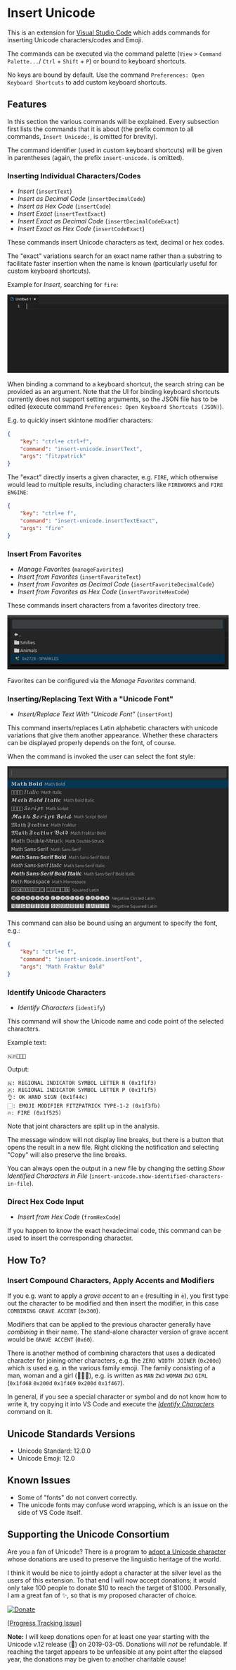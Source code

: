 # Insert Unicode

This is an extension for [Visual Studio Code](https://code.visualstudio.com/) which adds commands for inserting Unicode characters/codes and Emoji.

The commands can be executed via the command palette (`View` > `Command Palette...`/ `Ctrl` + `Shift` + `P`) or bound to keyboard shortcuts.

No keys are bound by default. Use the command `Preferences: Open Keyboard Shortcuts` to add custom keyboard shortcuts.

## Features

In this section the various commands will be explained. Every subsection first lists the commands that it is about (the prefix common to all commands, `Insert Unicode:`, is omitted for brevity).

The command identifier (used in custom keyboard shortcuts) will be given in parentheses (again, the prefix `insert-unicode.` is omitted).

### Inserting Individual Characters/Codes

- *Insert* (`insertText`)
- *Insert as Decimal Code* (`insertDecimalCode`)
- *Insert as Hex Code* (`insertCode`)
- *Insert Exact* (`insertTextExact`)
- *Insert Exact as Decimal Code* (`insertDecimalCodeExact`)
- *Insert Exact as Hex Code* (`insertCodeExact`)

These commands insert Unicode characters as text, decimal or hex codes.

The "exact" variations search for an exact name rather than a substring to facilitate faster insertion when the name is known (particularly useful for custom keyboard shortcuts).

Example for *Insert*, searching for `fire`:

![search-prompt](./readme-files/search-prompt.gif)

When binding a command to a keyboard shortcut, the search string can be provided as an argument. Note that the UI for binding keyboard shortcuts currently does not support setting arguments, so the JSON file has to be edited (execute command `Preferences: Open Keyboard Shortcuts (JSON)`).

E.g. to quickly insert skintone modifier characters:

```json
{
	"key": "ctrl+e ctrl+f",
	"command": "insert-unicode.insertText",
	"args": "fitzpatrick"
}
```

The "exact" directly inserts a given character, e.g. `FIRE`, which otherwise would lead to multiple results, including characters like `FIREWORKS` and `FIRE ENGINE`:

```json
{
	"key": "ctrl+e f",
	"command": "insert-unicode.insertTextExact",
	"args": "fire"
}
```

### Insert From Favorites

- *Manage Favorites* (`manageFavorites`)
- *Insert from Favorites* (`insertFavoriteText`)
- *Insert from Favorites as Decimal Code* (`insertFavoriteDecimalCode`)
- *Insert from Favorites as Hex Code* (`insertFavoriteHexCode`)

These commands insert characters from a favorites directory tree.

![favorites](./readme-files/favorites.png)

Favorites can be configured via the *Manage Favorites* command.

### Inserting/Replacing Text With a "Unicode Font"

- *Insert/Replace Text With "Unicode Font"* (`insertFont`)

This command inserts/replaces Latin alphabetic characters with unicode variations that give them another appearance. Whether these characters can be displayed properly depends on the font, of course.

When the command is invoked the user can select the font style:

![font-prompt](./readme-files/font-prompt.png)

This command can also be bound using an argument to specify the font, e.g.:

```json
{
	"key": "ctrl+e f",
	"command": "insert-unicode.insertFont",
	"args": "Math Fraktur Bold"
}
```

### Identify Unicode Characters

- *Identify Characters* (`identify`)

This command will show the Unicode name and code point of the selected characters.

Example text:

```plain
🇳🇵👌🏻🔥
```

Output:

```plain
🇳: REGIONAL INDICATOR SYMBOL LETTER N (0x1f1f3)
🇵: REGIONAL INDICATOR SYMBOL LETTER P (0x1f1f5)
👌: OK HAND SIGN (0x1f44c)
🏻: EMOJI MODIFIER FITZPATRICK TYPE-1-2 (0x1f3fb)
🔥: FIRE (0x1f525)
```

Note that joint characters are split up in the analysis.

The message window will not display line breaks, but there is a button that opens the result in a new file. Right clicking the notification and selecting "Copy" will also preserve the line breaks.

You can always open the output in a new file by changing the setting *Show Identified Characters in File* (`insert-unicode.show-identified-characters-in-file`).

### Direct Hex Code Input

- *Insert from Hex Code* (`fromHexCode`)

If you happen to know the exact hexadecimal code, this command can be used to insert the corresponding character.

## How To?

### Insert Compound Characters, Apply Accents and Modifiers

If you e.g. want to apply a *grave accent* to an `e` (resulting in `è`), you first type out the character to be modified and then insert the modifier, in this case `COMBINING GRAVE ACCENT` (`0x300`).

Modifiers that can be applied to the previous character generally have *combining* in their name. The stand-alone character version of grave accent would be `GRAVE ACCENT` (`0x60`).

There is another method of combining characters that uses a dedicated character for joining other characters, e.g. the `ZERO WIDTH JOINER` (`0x200d`) which is used e.g. in the various family emoji. The family consisting of a man, woman and a girl (👨‍👩‍👧), e.g. is written as `MAN` `ZWJ` `WOMAN` `ZWJ` `GIRL` (`0x1f468` `0x200d` `0x1f469` `0x200d` `0x1f467`).

In general, if you see a special character or symbol and do not know how to write it, try copying it into VS Code and execute the [*Identify Characters*](#identify-unicode-characters) command on it.

## Unicode Standards Versions

- Unicode Standard: 12.0.0
- Unicode Emoji: 12.0

## Known Issues

- Some of "fonts" do not convert correctly.
- The unicode fonts may confuse word wrapping, which is an issue on the side of VS Code itself.

## Supporting the Unicode Consortium

Are you a fan of Unicode? There is a program to [adopt a Unicode character](https://unicode.org/consortium/adopted-characters.html) whose donations are used to preserve the linguistic heritage of the world.

I think it would be nice to jointly adopt a character at the silver level as the users of this extension. To that end I will now accept donations; it would only take 100 people to donate $10 to reach the target of $1000. Personally, I am a great fan of ✨, so that is my proposed character of choice.

[![Donate](https://www.paypalobjects.com/en_US/i/btn/btn_donate_SM.gif)](https://www.paypal.com/cgi-bin/webscr?cmd=_s-xclick&hosted_button_id=2T6SWF4FPZ8S4&source=url)

[[Progress Tracking Issue]](https://github.com/brunnerh/insert-unicode/issues/4)

**Note:** I will keep donations open for at least one year starting with the Unicode v.12 release (🎉) on 2019-03-05. Donations will *not* be refundable. If reaching the target appears to be unfeasible at any point after the elapsed year, the donations may be given to another charitable cause!
